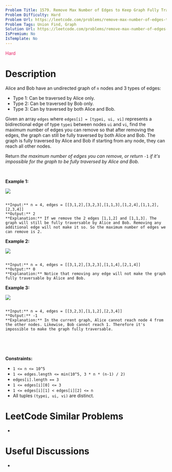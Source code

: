 ```yaml
---
Problem Title: 1579. Remove Max Number of Edges to Keep Graph Fully Traversable
Problem Difficulty: Hard
Problem Url: https://leetcode.com/problems/remove-max-number-of-edges-to-keep-graph-fully-traversable/
Problem Tags: Union Find, Graph
Solution Url: https://leetcode.com/problems/remove-max-number-of-edges-to-keep-graph-fully-traversable/solution/
IsPremium: No
IsTemplate: No
---
```


<span style="color: rgb(233, 30, 99);">Hard</span>

# Description

Alice and Bob have an undirected graph of `n` nodes and 3 types of edges:


* Type 1: Can be traversed by Alice only.
* Type 2: Can be traversed by Bob only.
* Type 3: Can by traversed by both Alice and Bob.


Given an array `edges` where `edges[i] = [typei, ui, vi]` represents a bidirectional edge of type `typei` between nodes `ui` and `vi`, find the maximum number of edges you can remove so that after removing the edges, the graph can still be fully traversed by both Alice and Bob. The graph is fully traversed by Alice and Bob if starting from any node, they can reach all other nodes.


Return *the maximum number of edges you can remove, or return* `-1` *if it's impossible for the graph to be fully traversed by Alice and Bob.*


 


**Example 1:**


**![](https://assets.leetcode.com/uploads/2020/08/19/ex1.png)**



```

**Input:** n = 4, edges = [[3,1,2],[3,2,3],[1,1,3],[1,2,4],[1,1,2],[2,3,4]]
**Output:** 2
**Explanation:** If we remove the 2 edges [1,1,2] and [1,1,3]. The graph will still be fully traversable by Alice and Bob. Removing any additional edge will not make it so. So the maximum number of edges we can remove is 2.

```

**Example 2:**


**![](https://assets.leetcode.com/uploads/2020/08/19/ex2.png)**



```

**Input:** n = 4, edges = [[3,1,2],[3,2,3],[1,1,4],[2,1,4]]
**Output:** 0
**Explanation:** Notice that removing any edge will not make the graph fully traversable by Alice and Bob.

```

**Example 3:**


**![](https://assets.leetcode.com/uploads/2020/08/19/ex3.png)**



```

**Input:** n = 4, edges = [[3,2,3],[1,1,2],[2,3,4]]
**Output:** -1
**Explanation:** In the current graph, Alice cannot reach node 4 from the other nodes. Likewise, Bob cannot reach 1. Therefore it's impossible to make the graph fully traversable.
```

 


 


**Constraints:**


* `1 <= n <= 10^5`
* `1 <= edges.length <= min(10^5, 3 * n * (n-1) / 2)`
* `edges[i].length == 3`
* `1 <= edges[i][0] <= 3`
* `1 <= edges[i][1] < edges[i][2] <= n`
* All tuples `(typei, ui, vi)` are distinct.




# LeetCode Similar Problems

- []()

# Useful Discussions

- []()
